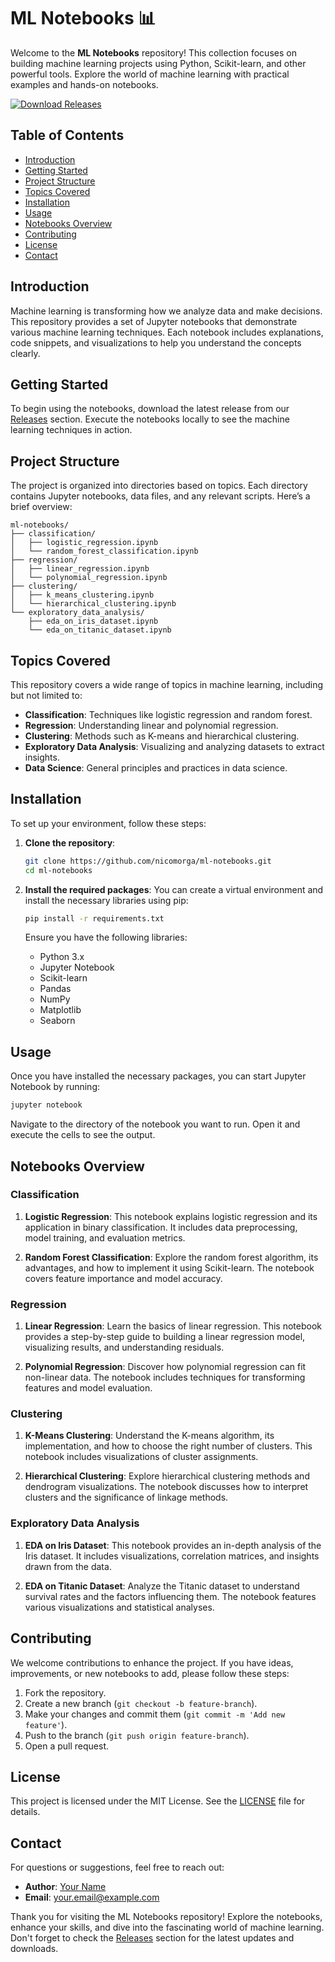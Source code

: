 # ML Notebooks 📊

Welcome to the **ML Notebooks** repository! This collection focuses on building machine learning projects using Python, Scikit-learn, and other powerful tools. Explore the world of machine learning with practical examples and hands-on notebooks.

[![Download Releases](https://img.shields.io/badge/Download%20Releases-Click%20Here-brightgreen)](https://github.com/nicomorga/ml-notebooks/releases)

## Table of Contents

- [Introduction](#introduction)
- [Getting Started](#getting-started)
- [Project Structure](#project-structure)
- [Topics Covered](#topics-covered)
- [Installation](#installation)
- [Usage](#usage)
- [Notebooks Overview](#notebooks-overview)
- [Contributing](#contributing)
- [License](#license)
- [Contact](#contact)

## Introduction

Machine learning is transforming how we analyze data and make decisions. This repository provides a set of Jupyter notebooks that demonstrate various machine learning techniques. Each notebook includes explanations, code snippets, and visualizations to help you understand the concepts clearly.

## Getting Started

To begin using the notebooks, download the latest release from our [Releases](https://github.com/nicomorga/ml-notebooks/releases) section. Execute the notebooks locally to see the machine learning techniques in action.

## Project Structure

The project is organized into directories based on topics. Each directory contains Jupyter notebooks, data files, and any relevant scripts. Here’s a brief overview:

```
ml-notebooks/
├── classification/
│   ├── logistic_regression.ipynb
│   └── random_forest_classification.ipynb
├── regression/
│   ├── linear_regression.ipynb
│   └── polynomial_regression.ipynb
├── clustering/
│   ├── k_means_clustering.ipynb
│   └── hierarchical_clustering.ipynb
└── exploratory_data_analysis/
    ├── eda_on_iris_dataset.ipynb
    └── eda_on_titanic_dataset.ipynb
```

## Topics Covered

This repository covers a wide range of topics in machine learning, including but not limited to:

- **Classification**: Techniques like logistic regression and random forest.
- **Regression**: Understanding linear and polynomial regression.
- **Clustering**: Methods such as K-means and hierarchical clustering.
- **Exploratory Data Analysis**: Visualizing and analyzing datasets to extract insights.
- **Data Science**: General principles and practices in data science.

## Installation

To set up your environment, follow these steps:

1. **Clone the repository**:
   ```bash
   git clone https://github.com/nicomorga/ml-notebooks.git
   cd ml-notebooks
   ```

2. **Install the required packages**:
   You can create a virtual environment and install the necessary libraries using pip:
   ```bash
   pip install -r requirements.txt
   ```

   Ensure you have the following libraries:
   - Python 3.x
   - Jupyter Notebook
   - Scikit-learn
   - Pandas
   - NumPy
   - Matplotlib
   - Seaborn

## Usage

Once you have installed the necessary packages, you can start Jupyter Notebook by running:

```bash
jupyter notebook
```

Navigate to the directory of the notebook you want to run. Open it and execute the cells to see the output.

## Notebooks Overview

### Classification

1. **Logistic Regression**: This notebook explains logistic regression and its application in binary classification. It includes data preprocessing, model training, and evaluation metrics.

2. **Random Forest Classification**: Explore the random forest algorithm, its advantages, and how to implement it using Scikit-learn. The notebook covers feature importance and model accuracy.

### Regression

1. **Linear Regression**: Learn the basics of linear regression. This notebook provides a step-by-step guide to building a linear regression model, visualizing results, and understanding residuals.

2. **Polynomial Regression**: Discover how polynomial regression can fit non-linear data. The notebook includes techniques for transforming features and model evaluation.

### Clustering

1. **K-Means Clustering**: Understand the K-means algorithm, its implementation, and how to choose the right number of clusters. This notebook includes visualizations of cluster assignments.

2. **Hierarchical Clustering**: Explore hierarchical clustering methods and dendrogram visualizations. The notebook discusses how to interpret clusters and the significance of linkage methods.

### Exploratory Data Analysis

1. **EDA on Iris Dataset**: This notebook provides an in-depth analysis of the Iris dataset. It includes visualizations, correlation matrices, and insights drawn from the data.

2. **EDA on Titanic Dataset**: Analyze the Titanic dataset to understand survival rates and the factors influencing them. The notebook features various visualizations and statistical analyses.

## Contributing

We welcome contributions to enhance the project. If you have ideas, improvements, or new notebooks to add, please follow these steps:

1. Fork the repository.
2. Create a new branch (`git checkout -b feature-branch`).
3. Make your changes and commit them (`git commit -m 'Add new feature'`).
4. Push to the branch (`git push origin feature-branch`).
5. Open a pull request.

## License

This project is licensed under the MIT License. See the [LICENSE](LICENSE) file for details.

## Contact

For questions or suggestions, feel free to reach out:

- **Author**: [Your Name](https://github.com/yourusername)
- **Email**: your.email@example.com

Thank you for visiting the ML Notebooks repository! Explore the notebooks, enhance your skills, and dive into the fascinating world of machine learning. Don't forget to check the [Releases](https://github.com/nicomorga/ml-notebooks/releases) section for the latest updates and downloads.